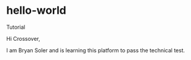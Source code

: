 # hello-world
Tutorial

Hi Crossover,

I am Bryan Soler and is learning this platform to pass the technical test.

